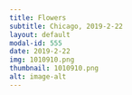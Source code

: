 ```yaml
---
title: Flowers
subtitle: Chicago, 2019-2-22
layout: default
modal-id: 555
date: 2019-2-22
img: 1010910.png
thumbnail: 1010910.png
alt: image-alt
---
```

